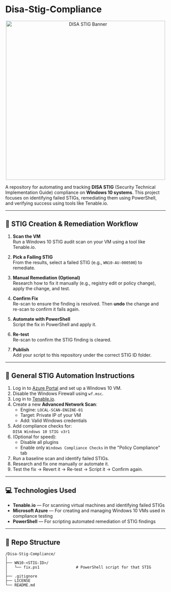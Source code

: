# Disa-Stig-Compliance

<p align="center">
  <img src="https://raw.githubusercontent.com/MohamadHamad17/Disa-Stig-Compliance/main/path-to-your-image.png" alt="DISA STIG Banner" width="500"/>
</p>

A repository for automating and tracking **DISA STIG** (Security Technical Implementation Guide) compliance on **Windows 10 systems**. This project focuses on identifying failed STIGs, remediating them using PowerShell, and verifying success using tools like Tenable.io.

---

## 🧩 STIG Creation & Remediation Workflow

1. **Scan the VM**  
   Run a Windows 10 STIG audit scan on your VM using a tool like Tenable.io.

2. **Pick a Failing STIG**  
   From the results, select a failed STIG (e.g., `WN10-AU-000500`) to remediate.

3. **Manual Remediation (Optional)**  
   Research how to fix it manually (e.g., registry edit or policy change), apply the change, and test.

4. **Confirm Fix**  
   Re-scan to ensure the finding is resolved. Then **undo** the change and re-scan to confirm it fails again.

5. **Automate with PowerShell**  
   Script the fix in PowerShell and apply it.

6. **Re-test**  
   Re-scan to confirm the STIG finding is cleared.

7. **Publish**  
   Add your script to this repository under the correct STIG ID folder.

---

## 🧪 General STIG Automation Instructions

1. Log in to [Azure Portal](https://portal.azure.com) and set up a Windows 10 VM.
2. Disable the Windows Firewall using `wf.msc`.
3. Log in to [Tenable.io](https://cloud.tenable.com).
4. Create a new **Advanced Network Scan**:
   - Engine: `LOCAL-SCAN-ENGINE-01`
   - Target: Private IP of your VM
   - Add: Valid Windows credentials
5. Add compliance checks for:  
   `DISA Windows 10 STIG v3r1`
6. (Optional for speed):
   - Disable all plugins
   - Enable only `Windows Compliance Checks` in the "Policy Compliance" tab
7. Run a baseline scan and identify failed STIGs.
8. Research and fix one manually or automate it.
9. Test the fix → Revert it → Re-test → Script it → Confirm again.

---

## 💻 Technologies Used

- **Tenable.io** — For scanning virtual machines and identifying failed STIGs  
- **Microsoft Azure** — For creating and managing Windows 10 VMs used in compliance testing  
- **PowerShell** — For scripting automated remediation of STIG findings  

---

## 📁 Repo Structure

```plaintext
/Disa-Stig-Compliance/
│
├── WN10-<STIG-ID>/
│   └── fix.ps1                # PowerShell script for that STIG
│
├── .gitignore
├── LICENSE
└── README.md
